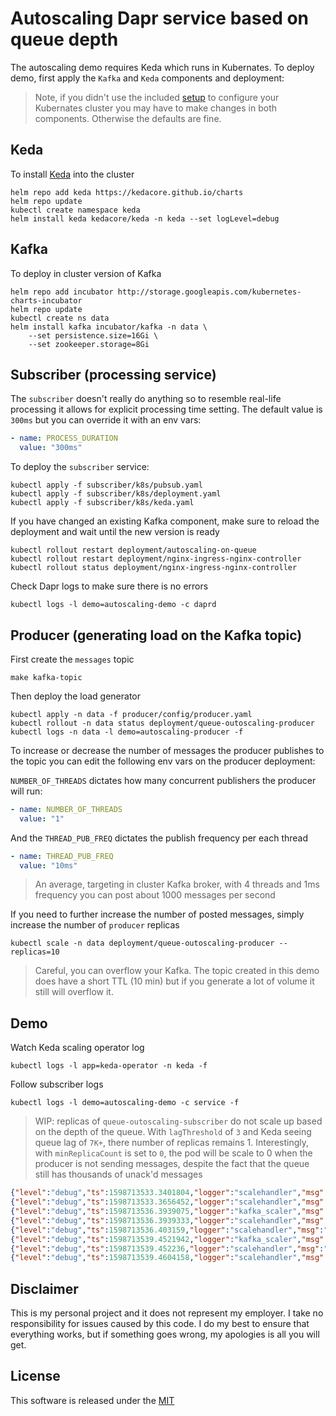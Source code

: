# Autoscaling Dapr service based on queue depth 

The autoscaling demo requires Keda which runs in Kubernates. To deploy demo, first apply the `Kafka` and `Keda` components and deployment:

> Note, if you didn't use the included [setup](../setup) to configure your Kubernates cluster you may have to make changes in both components. Otherwise the defaults are fine. 

## Keda 

To install [Keda](https://github.com/kedacore/keda) into the cluster 

```shell
helm repo add keda https://kedacore.github.io/charts
helm repo update
kubectl create namespace keda
helm install keda kedacore/keda -n keda --set logLevel=debug
```

## Kafka 

To deploy in cluster version of Kafka

```shell
helm repo add incubator http://storage.googleapis.com/kubernetes-charts-incubator
helm repo update
kubectl create ns data
helm install kafka incubator/kafka -n data \
    --set persistence.size=16Gi \
    --set zookeeper.storage=8Gi
```

## Subscriber (processing service)

The `subscriber` doesn't really do anything so to resemble real-life processing it allows for explicit processing time setting. The default value is `300ms` but you can override it with an env vars:

```yaml
- name: PROCESS_DURATION
  value: "300ms"
```

To deploy the `subscriber` service:

```shell
kubectl apply -f subscriber/k8s/pubsub.yaml
kubectl apply -f subscriber/k8s/deployment.yaml
kubectl apply -f subscriber/k8s/keda.yaml
```

If you have changed an existing Kafka component, make sure to reload the deployment and wait until the new version is ready

```shell
kubectl rollout restart deployment/autoscaling-on-queue
kubectl rollout restart deployment/nginx-ingress-nginx-controller
kubectl rollout status deployment/nginx-ingress-nginx-controller
```

Check Dapr logs to make sure there is no errors 

```shell
kubectl logs -l demo=autoscaling-demo -c daprd
```

## Producer (generating load on the Kafka topic)

First create the `messages` topic 

```shell
make kafka-topic
```

Then deploy the load generator 

```shell
kubectl apply -n data -f producer/config/producer.yaml
kubectl rollout -n data status deployment/queue-outoscaling-producer
kubectl logs -n data -l demo=autoscaling-producer -f
```

To increase or decrease the number of messages the producer publishes to the topic you can edit the following env vars on the producer deployment: 

`NUMBER_OF_THREADS` dictates how many concurrent publishers the producer will run:

```yaml
- name: NUMBER_OF_THREADS
  value: "1"
```

And the `THREAD_PUB_FREQ` dictates the publish frequency per each thread

```yaml
- name: THREAD_PUB_FREQ
  value: "10ms"
```

> An average, targeting in cluster Kafka broker, with 4 threads and 1ms frequency you can post about 1000 messages per second

If you need to further increase the number of posted messages, simply increase the number of `producer` replicas 

```shell
kubectl scale -n data deployment/queue-outoscaling-producer --replicas=10 
```

> Careful, you can overflow your Kafka. The topic created in this demo does have a short TTL (10 min) but if you generate a lot of volume it still will overflow it.


## Demo 

Watch Keda scaling operator log 

```shell
kubectl logs -l app=keda-operator -n keda -f
```

Follow subscriber logs 

```shell
kubectl logs -l demo=autoscaling-demo -c service -f 
```

> WIP: replicas of `queue-outoscaling-subscriber` do not scale up based on the depth of the queue. With `lagThreshold` of `3` and Keda seeing queue lag of `7K+`, there number of replicas remains 1. Interestingly, with `minReplicaCount` is set to `0`, the pod will be scale to 0 when the producer is not sending messages, despite the fact that the queue still has thousands of unack'd messages 

```json
{"level":"debug","ts":1598713533.3401804,"logger":"scalehandler","msg":"Scaler for scaledObject is active","ScaledObject.Namespace":"default","ScaledObject.Name":"prime-calculator-scaler","ScaledObject.ScaleType":"deployment","Scaler":{}}
{"level":"debug","ts":1598713533.3656452,"logger":"scalehandler","msg":"ScaledObject's Status was properly updated","ScaledObject.Namespace":"default","ScaledObject.Name":"prime-calculator-scaler","ScaledObject.ScaleType":"deployment"}
{"level":"debug","ts":1598713536.3939075,"logger":"kafka_scaler","msg":"Group autoscaling has a lag of 70867 for topic messages and partition 0\n"}
{"level":"debug","ts":1598713536.3939333,"logger":"scalehandler","msg":"Scaler for scaledObject is active","ScaledObject.Namespace":"default","ScaledObject.Name":"prime-calculator-scaler","ScaledObject.ScaleType":"deployment","Scaler":{}}
{"level":"debug","ts":1598713536.403159,"logger":"scalehandler","msg":"ScaledObject's Status was properly updated","ScaledObject.Namespace":"default","ScaledObject.Name":"prime-calculator-scaler","ScaledObject.ScaleType":"deployment"}
{"level":"debug","ts":1598713539.4521942,"logger":"kafka_scaler","msg":"Group autoscaling has a lag of 70864 for topic messages and partition 0\n"}
{"level":"debug","ts":1598713539.452236,"logger":"scalehandler","msg":"Scaler for scaledObject is active","ScaledObject.Namespace":"default","ScaledObject.Name":"prime-calculator-scaler","ScaledObject.ScaleType":"deployment","Scaler":{}}
{"level":"debug","ts":1598713539.4604158,"logger":"scalehandler","msg":"ScaledObject's Status was properly updated","ScaledObject.Namespace":"default","ScaledObject.Name":"prime-calculator-scaler","ScaledObject.ScaleType":"deployment"}
````

## Disclaimer

This is my personal project and it does not represent my employer. I take no responsibility for issues caused by this code. I do my best to ensure that everything works, but if something goes wrong, my apologies is all you will get.

## License

This software is released under the [MIT](./LICENSE)
